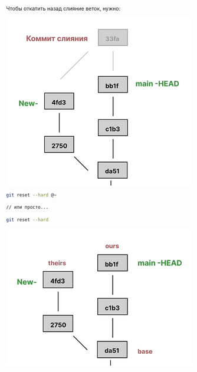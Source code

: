
Чтобы откатить назад слияние веток, нужно:

![](_png/Pasted%20image%2020221104091821.png)

```bash
git reset --hard @~

// или просто...

git reset --hard
```

![](_png/Pasted%20image%2020221104091827.png)